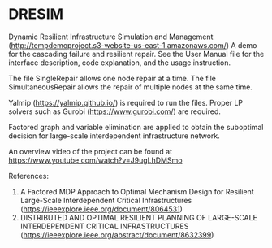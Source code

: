 # DRESIM
Dynamic Resilient Infrastructure Simulation and Management (http://tempdemoproject.s3-website-us-east-1.amazonaws.com/)
A demo for the cascading failure and resilient repair. 
See the User Manual file for the interface description, code explanation, and the usage instruction. 

The file SingleRepair allows one node repair at a time. The file SimultaneousRepair allows the repair of multiple nodes at the same time. 

Yalmip (https://yalmip.github.io/) is required to run the files. Proper LP solvers such as Gurobi (https://www.gurobi.com/) are required. 

Factored graph and variable elimination are applied to obtain the suboptimal decision for large-scale interdependent infrastructure network. 

An overview video of the project can be found at https://www.youtube.com/watch?v=J9ugLhDMSmo

References: 
1. A Factored MDP Approach to Optimal Mechanism Design for Resilient Large-Scale Interdependent Critical Infrastructures (https://ieeexplore.ieee.org/document/8064531)
2. DISTRIBUTED AND OPTIMAL RESILIENT PLANNING OF LARGE-SCALE INTERDEPENDENT CRITICAL INFRASTRUCTURES 
(https://ieeexplore.ieee.org/abstract/document/8632399)
